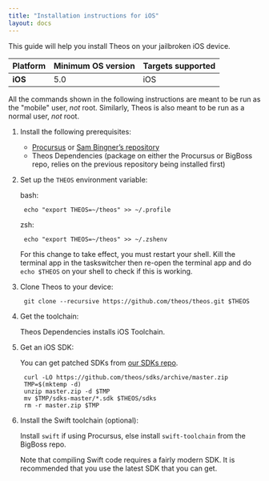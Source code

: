 ```yaml
---
title: "Installation instructions for iOS"
layout: docs
---
```


This guide will help you install Theos on your jailbroken iOS device.

| Platform | Minimum OS version | Targets supported
|----------|--------------------|-------------------|
| **iOS** | 5.0 | iOS |

All the commands shown in the following instructions are meant to be run as the "mobile" user, _not_ root. Similarly, Theos is also meant to be run as a normal user, _not_ root.

1. Install the following prerequisites:

	* [Procursus](https://apt.procurs.us/) or [Sam Bingner’s repository](http://repo.bingner.com/)
	* Theos Dependencies (package on either the Procursus or BigBoss repo, relies on the previous repository being installed first)

1. Set up the `THEOS` environment variable:

	bash:

		echo "export THEOS=~/theos" >> ~/.profile

	zsh:

		echo "export THEOS=~/theos" >> ~/.zshenv

	For this change to take effect, you must restart your shell. Kill the terminal app in the taskswitcher then re-open the terminal app and do `echo $THEOS` on your shell to check if this is working.

1. Clone Theos to your device:

		git clone --recursive https://github.com/theos/theos.git $THEOS

1. Get the toolchain:

	Theos Dependencies installs iOS Toolchain.

1. Get an iOS SDK:

	You can get patched SDKs from [our SDKs repo](https://github.com/theos/sdks).

		curl -LO https://github.com/theos/sdks/archive/master.zip
		TMP=$(mktemp -d)
		unzip master.zip -d $TMP
		mv $TMP/sdks-master/*.sdk $THEOS/sdks
		rm -r master.zip $TMP

1. Install the Swift toolchain (optional):

	Install `swift` if using Procursus, else install `swift-toolchain` from the BigBoss repo.

	Note that compiling Swift code requires a fairly modern SDK. It is recommended that you use the latest SDK that you can get.
